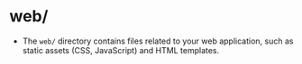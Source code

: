 # web/
- The ```web/``` directory contains files related to your web application, such as static assets (CSS, JavaScript) and HTML templates.
